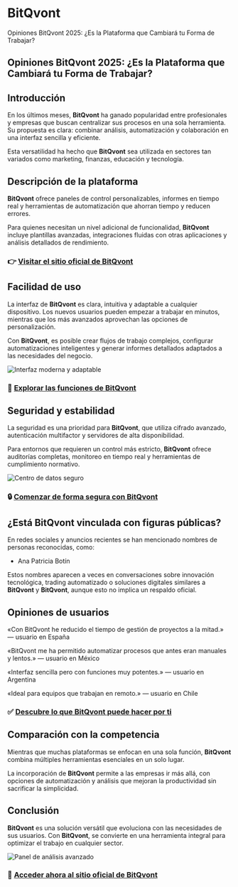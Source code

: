 # BitQvont
Opiniones BitQvont 2025: ¿Es la Plataforma que Cambiará tu Forma de Trabajar?
## Opiniones BitQvont 2025: ¿Es la Plataforma que Cambiará tu Forma de Trabajar?

## Introducción
En los últimos meses, **BitQvont** ha ganado popularidad entre profesionales y empresas que buscan centralizar sus procesos en una sola herramienta. Su propuesta es clara: combinar análisis, automatización y colaboración en una interfaz sencilla y eficiente.

Esta versatilidad ha hecho que **BitQvont** sea utilizada en sectores tan variados como marketing, finanzas, educación y tecnología.

## Descripción de la plataforma
**BitQvont** ofrece paneles de control personalizables, informes en tiempo real y herramientas de automatización que ahorran tiempo y reducen errores.

Para quienes necesitan un nivel adicional de funcionalidad, **BitQvont** incluye plantillas avanzadas, integraciones fluidas con otras aplicaciones y análisis detallados de rendimiento.

### 👉 **[Visitar el sitio oficial de BitQvont](https://bitqvont.es)**

## Facilidad de uso
La interfaz de **BitQvont** es clara, intuitiva y adaptable a cualquier dispositivo. Los nuevos usuarios pueden empezar a trabajar en minutos, mientras que los más avanzados aprovechan las opciones de personalización.

Con **BitQvont**, es posible crear flujos de trabajo complejos, configurar automatizaciones inteligentes y generar informes detallados adaptados a las necesidades del negocio.

![Interfaz moderna y adaptable](https://media.licdn.com/dms/image/v2/D4D12AQFbIbAPO2OlBQ/article-cover_image-shrink_720_1280/article-cover_image-shrink_720_1280/0/1679931024599?e=2147483647&v=beta&t=rJIznfsYw89epAcKr2d6f4R40fFsBKFsM9LosI6oPjc)

### 🔗 **[Explorar las funciones de BitQvont](https://bitqvont.es)**

## Seguridad y estabilidad
La seguridad es una prioridad para **BitQvont**, que utiliza cifrado avanzado, autenticación multifactor y servidores de alta disponibilidad.

Para entornos que requieren un control más estricto, **BitQvont** ofrece auditorías completas, monitoreo en tiempo real y herramientas de cumplimiento normativo.

![Centro de datos seguro](https://datatrust.sv/wp-content/uploads/2023/09/Datacenters1.png)

### 🔒 **[Comenzar de forma segura con BitQvont](https://bitqvont.es)**

## ¿Está BitQvont vinculada con figuras públicas?
En redes sociales y anuncios recientes se han mencionado nombres de personas reconocidas, como:

- Ana Patricia Botín

Estos nombres aparecen a veces en conversaciones sobre innovación tecnológica, trading automatizado o soluciones digitales similares a **BitQvont** y **BitQvont**, aunque esto no implica un respaldo oficial.

## Opiniones de usuarios
«Con BitQvont he reducido el tiempo de gestión de proyectos a la mitad.» — usuario en España

«BitQvont me ha permitido automatizar procesos que antes eran manuales y lentos.» — usuario en México

«Interfaz sencilla pero con funciones muy potentes.» — usuario en Argentina

«Ideal para equipos que trabajan en remoto.» — usuario en Chile

### ✅ **[Descubre lo que BitQvont puede hacer por ti](https://bitqvont.es)**

## Comparación con la competencia
Mientras que muchas plataformas se enfocan en una sola función, **BitQvont** combina múltiples herramientas esenciales en un solo lugar.

La incorporación de **BitQvont** permite a las empresas ir más allá, con opciones de automatización y análisis que mejoran la productividad sin sacrificar la simplicidad.

## Conclusión
**BitQvont** es una solución versátil que evoluciona con las necesidades de sus usuarios. Con **BitQvont**, se convierte en una herramienta integral para optimizar el trabajo en cualquier sector.

![Panel de análisis avanzado](https://medac.es/sites/default/files/blog/destacadas/big-data.jpg)

### 🚀 **[Acceder ahora al sitio oficial de BitQvont](https://bitqvont.es)**
